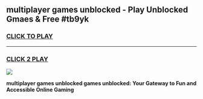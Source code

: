 
## multiplayer games unblocked - Play Unblocked Gmaes & Free #tb9yk
<h3>
<a href="https://news.freeplayer.one?title=multiplayer_games_unblocked&ref=03M">CLICK TO PLAY</a></h3>
<hr>

<h3>
<a href="https://news.freeplayer.one?title=multiplayer_games_unblocked&ref=03M">CLICK 2 PLAY</a>
  
</h3>

<a href="https://news.freeplayer.one?title=multiplayer_games_unblocked&ref=03M"><img src="https://clearcache.store/games.png"></a>


**multiplayer games unblocked games unblocked: Your Gateway to Fun and Accessible Online Gaming**
